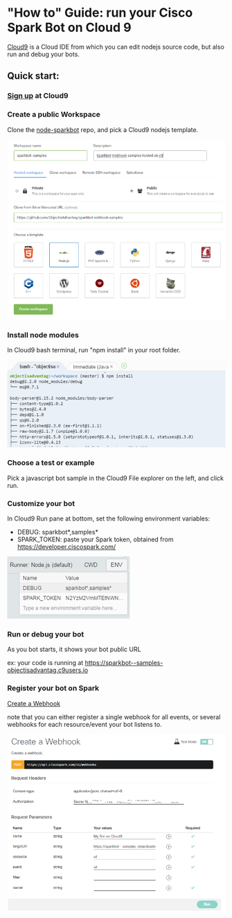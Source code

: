# "How to" Guide: run your Cisco Spark Bot on Cloud 9

[Cloud9](https://c9.io/) is a Cloud IDE from which you can edit nodejs source code, but also run and debug your bots.

## Quick start:

### [Sign up](https://c9.io/signup) at Cloud9 

### Create a public Workspace

Clone the [node-sparkbot](https://github.com/ObjectIsAdvantag/sparkbot-webhook-samples) repo, and pick a Cloud9 nodejs template.

![](img/cloud9-create-workspace.png)


### Install node modules

In Cloud9 bash terminal, run "npm install" in your root folder.

![](img/cloud9-npm-install.png)


### Choose a test or example

Pick a javascript bot sample in the Cloud9 File explorer on the left, and click run.


### Customize your bot

In Cloud9 Run pane at bottom, set the following environment variables:
- DEBUG: sparkbot*,samples*
- SPARK_TOKEN: paste your Spark token, obtained from https://developer.ciscospark.com/

![](img/cloud9-env-variables.png)


### Run or debug your bot

As you bot starts, it shows your bot public URL

ex: your code is running at https://sparkbot--samples-objectisadvantag.c9users.io


### Register your bot on Spark 

[Create a Webhook](https://developer.ciscospark.com/endpoint-webhooks-post.html)

note that you can either register a single webhook for all events, or several webhooks for each resource/event your bot listens to.

![](../docs/img/cloud9-create-webhook.png)





